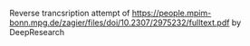 Reverse trancsription attempt of https://people.mpim-bonn.mpg.de/zagier/files/doi/10.2307/2975232/fulltext.pdf by DeepResearch
